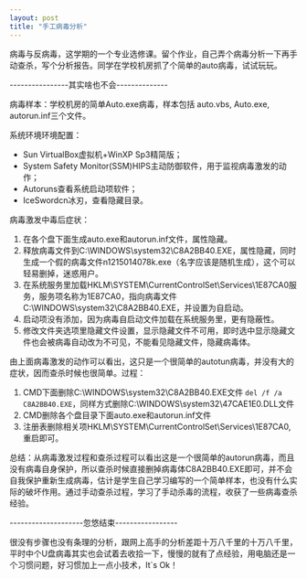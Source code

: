 ```yaml
---
layout: post
title: "手工病毒分析"
---
```


病毒与反病毒，这学期的一个专业选修课。留个作业，自己弄个病毒分析一下再手动查杀，写个分析报告。同学在学校机房抓了个简单的auto病毒，试试玩玩。

----------------其实啥也不会--------------

病毒样本：学校机房的简单Auto.exe病毒，样本包括 auto.vbs, Auto.exe, autorun.inf三个文件。

系统环境环境配置：

* Sun VirtualBox虚拟机+WinXP Sp3精简版；
* System Safety Monitor(SSM)HIPS主动防御软件，用于监视病毒激发的动作；
* Autoruns查看系统启动项软件；
* IceSwordcn冰刃，查看隐藏目录。

病毒激发中毒后症状：

1. 在各个盘下面生成auto.exe和autorun.inf文件，属性隐藏。
2. 释放病毒文件到C:\WINDOWS\system32\C8A2BB40.EXE，属性隐藏，同时生成一个假的病毒文件n1215014078k.exe（名字应该是随机生成），这个可以轻易删掉，迷惑用户。
3. 在系统服务里加载HKLM\SYSTEM\CurrentControlSet\Services\1E87CA0服务，服务项名称为1E87CA0，指向病毒文件C:\WINDOWS\system32\C8A2BB40.EXE，并设置为自启动。
4. 启动项没有添加，因为病毒自启动文件加载在系统服务里，更有隐蔽性。
5. 修改文件夹选项里隐藏文件设置，显示隐藏文件不可用，即时选中显示隐藏文件也会被病毒自动改为不可见，不能看见隐藏文件，隐藏病毒体。

由上面病毒激发的动作可以看出，这只是一个很简单的autotun病毒，并没有大的症状，因而查杀时候也很简单。过程：

1. CMD下面删除C:\WINDOWS\system32\C8A2BB40.EXE文件 `del /f /a C8A2BB40.EXE`，同样方式删除C:\WINDOWS\system32\47CAE1E0.DLL文件
2. CMD删除各个盘目录下面auto.exe和autorun.inf文件
3. 注册表删除相关项HKLM\SYSTEM\CurrentControlSet\Services\1E87CA0, 重启即可。

总结：从病毒激发过程和查杀过程可以看出这是一个很简单的autorun病毒，而且没有病毒自身保护，所以查杀时候直接删掉病毒体C8A2BB40.EXE即可，并不会自我保护重新生成病毒，估计是学生自己学习编写的一个简单样本，也没有什么实际的破坏作用。通过手动查杀过程，学习了手动杀毒的流程，收获了一些病毒查杀经验。

--------------------忽悠结束-----------------

很没有步骤也没有条理的分析，跟网上高手的分析差距十万八千里的十万八千里，平时中个U盘病毒其实也会试着去收拾一下，慢慢的就有了点经验，用电脑还是一个习惯问题，好习惯加上一点小技术，It`s Ok！
